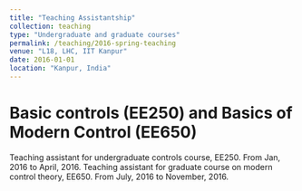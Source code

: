 ```yaml
---
title: "Teaching Assistantship"
collection: teaching
type: "Undergraduate and graduate courses"
permalink: /teaching/2016-spring-teaching
venue: "L18, LHC, IIT Kanpur"
date: 2016-01-01
location: "Kanpur, India"
---
```


Basic controls (EE250) and Basics of Modern Control (EE650)
======
Teaching assistant for undergraduate controls course, EE250. From Jan, 2016 to April, 2016.
Teaching assistant for graduate course on modern control theory, EE650. From July, 2016 to November, 2016.
